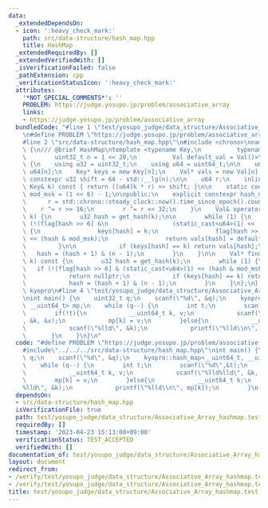 ```yaml
---
data:
  _extendedDependsOn:
  - icon: ':heavy_check_mark:'
    path: src/data-structure/hash_map.hpp
    title: HashMap
  _extendedRequiredBy: []
  _extendedVerifiedWith: []
  _isVerificationFailed: false
  _pathExtension: cpp
  _verificationStatusIcon: ':heavy_check_mark:'
  attributes:
    '*NOT_SPECIAL_COMMENTS*': ''
    PROBLEM: https://judge.yosupo.jp/problem/associative_array
    links:
    - https://judge.yosupo.jp/problem/associative_array
  bundledCode: "#line 1 \"test/yosupo_judge/data_structure/Associative_Array_hashmap.test.cpp\"\
    \n#define PROBLEM \"https://judge.yosupo.jp/problem/associative_array\"\n#include<iostream>\n\
    #line 2 \"src/data-structure/hash_map.hpp\"\n#include <chrono>\nnamespace kyopro\
    \ {\n/// @brief HashMap\ntemplate <typename Key,\n          typename Val,\n  \
    \        uint32_t n = 1 << 20,\n          Val default_val = Val()>\nclass hash_map\
    \ {\n    using u32 = uint32_t;\n    using u64 = uint64_t;\n\n    u64* flag = new\
    \ u64[n];\n    Key* keys = new Key[n];\n    Val* vals = new Val[n];\n\n    static\
    \ constexpr u32 shift = 64 - std::__lg(n);\n\n    u64 r;\n    inline u32 get_hash(const\
    \ Key& k) const { return ((u64)k * r) >> shift; }\n\n    static constexpr uint8_t\
    \ mod_msk = (1 << 6) - 1;\n\npublic:\n    explicit constexpr hash_map() {\n  \
    \      r = std::chrono::steady_clock::now().time_since_epoch().count();\n    \
    \    r ^= r >> 16;\n        r ^= r << 32;\n    }\n    Val& operator[](const Key&\
    \ k) {\n        u32 hash = get_hash(k);\n\n        while (1) {\n            if\
    \ (!(flag[hash >> 6] &\n                  (static_cast<u64>(1) << (hash & mod_msk))))\
    \ {\n                keys[hash] = k;\n                flag[hash >> 6] |= static_cast<u64>(1)\
    \ << (hash & mod_msk);\n                return vals[hash] = default_val;\n   \
    \         }\n\n            if (keys[hash] == k) return vals[hash];\n         \
    \   hash = (hash + 1) & (n - 1);\n        }\n    }\n\n    Val* find(const Key&\
    \ k) const {\n        u32 hash = get_hash(k);\n        while (1) {\n         \
    \   if (!(flag[hash >> 6] & (static_cast<u64>(1) << (hash & mod_msk))))\n    \
    \            return nullptr;\n            if (keys[hash] == k) return &(vals[hash]);\n\
    \            hash = (hash + 1) & (n - 1);\n        }\n    }\n};\n};  // namespace\
    \ kyopro\n#line 4 \"test/yosupo_judge/data_structure/Associative_Array_hashmap.test.cpp\"\
    \nint main() {\n    uint32_t q;\n    scanf(\"%d\", &q);\n    kyopro::hash_map<__uint64_t,\
    \ __uint64_t> mp;\n    while (q--) {\n        int t;\n        scanf(\"%d\",&t);\n\
    \        if(!t){\n            __uint64_t k, v;\n            scanf(\"%lld%lld\"\
    , &k, &v);\n            mp[k] = v;\n        }else{\n            __uint64_t k;\n\
    \            scanf(\"%lld\", &k);\n            printf(\"%lld\\n\", mp[k]);\n \
    \       }\n    }\n}\n"
  code: "#define PROBLEM \"https://judge.yosupo.jp/problem/associative_array\"\n#include<iostream>\n\
    #include\"../../../src/data-structure/hash_map.hpp\"\nint main() {\n    uint32_t\
    \ q;\n    scanf(\"%d\", &q);\n    kyopro::hash_map<__uint64_t, __uint64_t> mp;\n\
    \    while (q--) {\n        int t;\n        scanf(\"%d\",&t);\n        if(!t){\n\
    \            __uint64_t k, v;\n            scanf(\"%lld%lld\", &k, &v);\n    \
    \        mp[k] = v;\n        }else{\n            __uint64_t k;\n            scanf(\"\
    %lld\", &k);\n            printf(\"%lld\\n\", mp[k]);\n        }\n    }\n}\n"
  dependsOn:
  - src/data-structure/hash_map.hpp
  isVerificationFile: true
  path: test/yosupo_judge/data_structure/Associative_Array_hashmap.test.cpp
  requiredBy: []
  timestamp: '2023-04-23 15:13:08+09:00'
  verificationStatus: TEST_ACCEPTED
  verifiedWith: []
documentation_of: test/yosupo_judge/data_structure/Associative_Array_hashmap.test.cpp
layout: document
redirect_from:
- /verify/test/yosupo_judge/data_structure/Associative_Array_hashmap.test.cpp
- /verify/test/yosupo_judge/data_structure/Associative_Array_hashmap.test.cpp.html
title: test/yosupo_judge/data_structure/Associative_Array_hashmap.test.cpp
---
```

